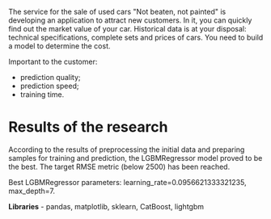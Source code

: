 The service for the sale of used cars "Not beaten, not painted" is developing an application to attract new customers. In it, you can quickly find out the market value of your car. Historical data is at your disposal: technical specifications, complete sets and prices of cars. You need to build a model to determine the cost.

Important to the customer:

- prediction quality;
- prediction speed;
- training time.


# Results of the research

According to the results of preprocessing the initial data and preparing samples for training and prediction, the LGBMRegressor model proved to be the best. The target RMSE metric (below 2500) has been reached.

Best LGBMRegressor parameters: learning_rate=0.0956621333321235, max_depth=7.

**Libraries** - pandas, matplotlib, sklearn, CatBoost, lightgbm
